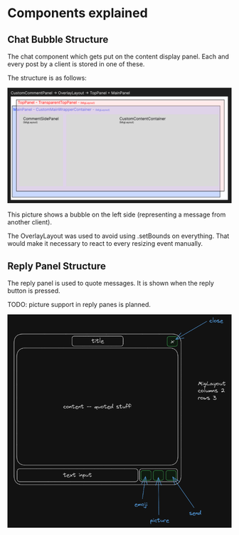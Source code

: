# Components explained

## Chat Bubble Structure
The chat component which gets put on the content display panel.
Each and every post by a client is stored in one of these. 

The structure is as follows:

<img src="pictures/chat_bubbles.png" alt="chat_bubble" width="800"/>

This picture shows a bubble on the left side (representing a message from another client).

The OverlayLayout was used to avoid using .setBounds on everything. That would make it necessary to react to every resizing event manually.

## Reply Panel Structure
The reply panel is used to quote messages. 
It is shown when the reply button is pressed.

TODO: picture support in reply panes is planned.

<img src="pictures/reply_panel.png" alt="reply_panel" width="600"/>